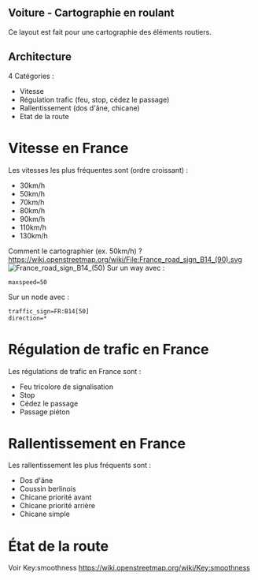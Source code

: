 ## Voiture - Cartographie en roulant
Ce layout est fait pour une cartographie des éléments routiers.

## Architecture
4 Catégories :
- Vitesse
- Régulation trafic (feu, stop, cédez le passage)
- Rallentissement (dos d'âne, chicane)
- Etat de la route
# Vitesse en France
Les vitesses les plus fréquentes sont (ordre croissant) :
- 30km/h
- 50km/h
- 70km/h
- 80km/h
- 90km/h
- 110km/h
- 130km/h

Comment le cartographier (ex. 50km/h) ?
https://wiki.openstreetmap.org/wiki/File:France_road_sign_B14_(90).svg
![France_road_sign_B14_(50)](https://github.com/Thibtib51/osmtracker_layouts/assets/50510871/1d1eb67e-532f-4650-871e-b2cbe08493b4)
Sur un way avec :

    maxspeed=50

Sur un node avec :

    traffic_sign=FR:B14[50]
    direction=*
# Régulation de trafic en France
Les régulations de trafic en France sont :
- Feu tricolore de signalisation
- Stop
- Cédez le passage
- Passage piéton
# Rallentissement en France
Les rallentissement les plus fréquents sont :
- Dos d'âne
- Coussin berlinois
- Chicane priorité avant
- Chicane priorité arrière
- Chicane simple
# État de la route
Voir Key:smoothness https://wiki.openstreetmap.org/wiki/Key:smoothness
